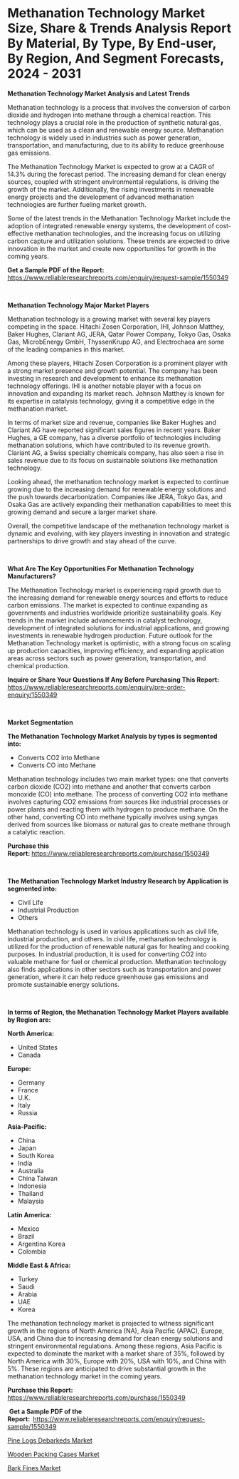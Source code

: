 <p><h1>Methanation Technology Market Size, Share & Trends Analysis Report By Material, By Type, By End-user, By Region, And Segment Forecasts, 2024 - 2031</h1></p><p><strong>Methanation Technology Market Analysis and Latest Trends</strong></p>
<p><p>Methanation technology is a process that involves the conversion of carbon dioxide and hydrogen into methane through a chemical reaction. This technology plays a crucial role in the production of synthetic natural gas, which can be used as a clean and renewable energy source. Methanation technology is widely used in industries such as power generation, transportation, and manufacturing, due to its ability to reduce greenhouse gas emissions.</p><p>The Methanation Technology Market is expected to grow at a CAGR of 14.3% during the forecast period. The increasing demand for clean energy sources, coupled with stringent environmental regulations, is driving the growth of the market. Additionally, the rising investments in renewable energy projects and the development of advanced methanation technologies are further fueling market growth.</p><p>Some of the latest trends in the Methanation Technology Market include the adoption of integrated renewable energy systems, the development of cost-effective methanation technologies, and the increasing focus on utilizing carbon capture and utilization solutions. These trends are expected to drive innovation in the market and create new opportunities for growth in the coming years.</p></p>
<p><strong>Get a Sample PDF of the Report:&nbsp;</strong> <a href="https://www.reliableresearchreports.com/enquiry/request-sample/1550349">https://www.reliableresearchreports.com/enquiry/request-sample/1550349</a></p>
<p>&nbsp;</p>
<p><strong>Methanation Technology Major Market Players</strong></p>
<p><p>Methanation technology is a growing market with several key players competing in the space. Hitachi Zosen Corporation, IHI, Johnson Matthey, Baker Hughes, Clariant AG, JERA, Qatar Power Company, Tokyo Gas, Osaka Gas, MicrobEnergy GmbH, ThyssenKrupp AG, and Electrochaea are some of the leading companies in this market.</p><p>Among these players, Hitachi Zosen Corporation is a prominent player with a strong market presence and growth potential. The company has been investing in research and development to enhance its methanation technology offerings. IHI is another notable player with a focus on innovation and expanding its market reach. Johnson Matthey is known for its expertise in catalysis technology, giving it a competitive edge in the methanation market.</p><p>In terms of market size and revenue, companies like Baker Hughes and Clariant AG have reported significant sales figures in recent years. Baker Hughes, a GE company, has a diverse portfolio of technologies including methanation solutions, which have contributed to its revenue growth. Clariant AG, a Swiss specialty chemicals company, has also seen a rise in sales revenue due to its focus on sustainable solutions like methanation technology.</p><p>Looking ahead, the methanation technology market is expected to continue growing due to the increasing demand for renewable energy solutions and the push towards decarbonization. Companies like JERA, Tokyo Gas, and Osaka Gas are actively expanding their methanation capabilities to meet this growing demand and secure a larger market share.</p><p>Overall, the competitive landscape of the methanation technology market is dynamic and evolving, with key players investing in innovation and strategic partnerships to drive growth and stay ahead of the curve.</p></p>
<p>&nbsp;</p>
<p><strong>What Are The Key Opportunities For Methanation Technology Manufacturers?</strong></p>
<p><p>The Methanation Technology market is experiencing rapid growth due to the increasing demand for renewable energy sources and efforts to reduce carbon emissions. The market is expected to continue expanding as governments and industries worldwide prioritize sustainability goals. Key trends in the market include advancements in catalyst technology, development of integrated solutions for industrial applications, and growing investments in renewable hydrogen production. Future outlook for the Methanation Technology market is optimistic, with a strong focus on scaling up production capacities, improving efficiency, and expanding application areas across sectors such as power generation, transportation, and chemical production.</p></p>
<p><strong>Inquire or Share Your Questions If Any Before Purchasing This Report:</strong> <a href="https://www.reliableresearchreports.com/enquiry/pre-order-enquiry/1550349">https://www.reliableresearchreports.com/enquiry/pre-order-enquiry/1550349</a></p>
<p>&nbsp;</p>
<p><strong>Market Segmentation</strong></p>
<p><strong>The Methanation Technology Market Analysis by types is segmented into:</strong></p>
<p><ul><li>Converts CO2 into Methane</li><li>Converts CO into Methane</li></ul></p>
<p><p>Methanation technology includes two main market types: one that converts carbon dioxide (CO2) into methane and another that converts carbon monoxide (CO) into methane. The process of converting CO2 into methane involves capturing CO2 emissions from sources like industrial processes or power plants and reacting them with hydrogen to produce methane. On the other hand, converting CO into methane typically involves using syngas derived from sources like biomass or natural gas to create methane through a catalytic reaction.</p></p>
<p><strong>Purchase this Report:&nbsp;</strong><a href="https://www.reliableresearchreports.com/purchase/1550349">https://www.reliableresearchreports.com/purchase/1550349</a></p>
<p>&nbsp;</p>
<p><strong>The Methanation Technology Market Industry Research by Application is segmented into:</strong></p>
<p><ul><li>Civil Life</li><li>Industrial Production</li><li>Others</li></ul></p>
<p><p>Methanation technology is used in various applications such as civil life, industrial production, and others. In civil life, methanation technology is utilized for the production of renewable natural gas for heating and cooking purposes. In industrial production, it is used for converting CO2 into valuable methane for fuel or chemical production. Methanation technology also finds applications in other sectors such as transportation and power generation, where it can help reduce greenhouse gas emissions and promote sustainable energy solutions.</p></p>
<p>&nbsp;</p>
<p><strong>In terms of Region, the Methanation Technology Market Players available by Region are:</strong></p>
<p>
    <p> <strong> North America: </strong>
        <ul>
            <li>United States</li>
            <li>Canada</li>
        </ul>
        </p> 
    <p> <strong> Europe: </strong>
        <ul>
            <li>Germany</li>
            <li>France</li>
            <li>U.K.</li>
            <li>Italy</li>
            <li>Russia</li>
        </ul>
        </p> 
    <p> <strong> Asia-Pacific: </strong>
        <ul>
            <li>China</li>
            <li>Japan</li>
            <li>South Korea</li>
            <li>India</li>
            <li>Australia</li>
            <li>China Taiwan</li>
            <li>Indonesia</li>
            <li>Thailand</li>
            <li>Malaysia</li>
        </ul>
        </p> 
    <p> <strong> Latin America: </strong>
        <ul>
            <li>Mexico</li>
            <li>Brazil</li>
            <li>Argentina Korea</li>
            <li>Colombia</li>
        </ul>
        </p> 
    <p> <strong> Middle East & Africa: </strong>
        <ul>
            <li>Turkey</li>
            <li>Saudi</li>
            <li>Arabia</li>
            <li>UAE</li>
            <li>Korea</li>
        </ul>
    </p>
    </p>
<p><p>The methanation technology market is projected to witness significant growth in the regions of North America (NA), Asia Pacific (APAC), Europe, USA, and China due to increasing demand for clean energy solutions and stringent environmental regulations. Among these regions, Asia Pacific is expected to dominate the market with a market share of 35%, followed by North America with 30%, Europe with 20%, USA with 10%, and China with 5%. These regions are anticipated to drive substantial growth in the methanation technology market in the coming years.</p></p>
<p><strong>Purchase this Report: </strong><a href="https://www.reliableresearchreports.com/purchase/1550349">https://www.reliableresearchreports.com/purchase/1550349</a></p>
<p>&nbsp;<strong>Get a Sample PDF of the Report:&nbsp;&nbsp;</strong><a href="https://www.reliableresearchreports.com/enquiry/request-sample/1550349">https://www.reliableresearchreports.com/enquiry/request-sample/1550349</a></p>
<p><strong></strong></p>
<p><p><a href="https://view.publitas.com/reportprime-1/pine-logs-debarkeds-market-offers-provide-insightful-data-for-the-time-period-from-2023-to-2030-and-also-provide-analysis-based-on-application-type-and-region/">Pine Logs Debarkeds Market</a></p><p><a href="https://view.publitas.com/reportprime-1/wooden-packing-cases-market-size-market-share-and-global-market-analysis-report-2023-2030/">Wooden Packing Cases Market</a></p><p><a href="https://view.publitas.com/reportprime-1/global-bark-fines-market-size-and-market-trends-insights-and-projections-from-2023-to-2030/">Bark Fines Market</a></p></p>